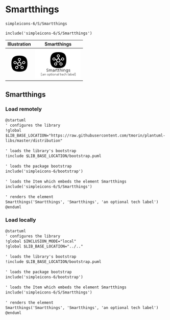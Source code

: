 # Smartthings


```text
simpleicons-6/S/Smartthings
```

```text
include('simpleicons-6/S/Smartthings')
```



| Illustration | Smartthings |
| :---: | :---: |
| ![illustration for Illustration](../../simpleicons-6/S/Smartthings.png) | ![illustration for Smartthings](../../simpleicons-6/S/Smartthings.Local.png) |




## Smartthings

### Load remotely
```plantuml
@startuml
' configures the library
!global $LIB_BASE_LOCATION="https://raw.githubusercontent.com/tmorin/plantuml-libs/master/distribution"

' loads the library's bootstrap
!include $LIB_BASE_LOCATION/bootstrap.puml

' loads the package bootstrap
include('simpleicons-6/bootstrap')

' loads the Item which embeds the element Smartthings
include('simpleicons-6/S/Smartthings')

' renders the element
Smartthings('Smartthings', 'Smartthings', 'an optional tech label')
@enduml
```

### Load locally
```plantuml
@startuml
' configures the library
!global $INCLUSION_MODE="local"
!global $LIB_BASE_LOCATION="../.."

' loads the library's bootstrap
!include $LIB_BASE_LOCATION/bootstrap.puml

' loads the package bootstrap
include('simpleicons-6/bootstrap')

' loads the Item which embeds the element Smartthings
include('simpleicons-6/S/Smartthings')

' renders the element
Smartthings('Smartthings', 'Smartthings', 'an optional tech label')
@enduml
```

